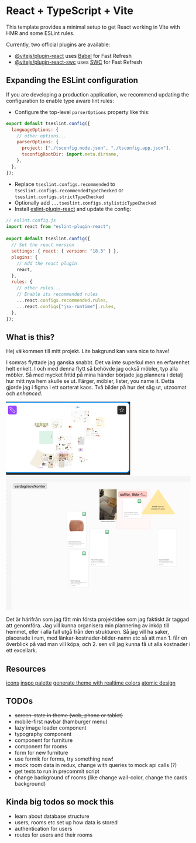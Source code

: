 # React + TypeScript + Vite

This template provides a minimal setup to get React working in Vite with HMR and some ESLint rules.

Currently, two official plugins are available:

- [@vitejs/plugin-react](https://github.com/vitejs/vite-plugin-react/blob/main/packages/plugin-react/README.md) uses [Babel](https://babeljs.io/) for Fast Refresh
- [@vitejs/plugin-react-swc](https://github.com/vitejs/vite-plugin-react-swc) uses [SWC](https://swc.rs/) for Fast Refresh

## Expanding the ESLint configuration

If you are developing a production application, we recommend updating the configuration to enable type aware lint rules:

- Configure the top-level `parserOptions` property like this:

```js
export default tseslint.config({
  languageOptions: {
    // other options...
    parserOptions: {
      project: ["./tsconfig.node.json", "./tsconfig.app.json"],
      tsconfigRootDir: import.meta.dirname,
    },
  },
});
```

- Replace `tseslint.configs.recommended` to `tseslint.configs.recommendedTypeChecked` or `tseslint.configs.strictTypeChecked`
- Optionally add `...tseslint.configs.stylisticTypeChecked`
- Install [eslint-plugin-react](https://github.com/jsx-eslint/eslint-plugin-react) and update the config:

```js
// eslint.config.js
import react from "eslint-plugin-react";

export default tseslint.config({
  // Set the react version
  settings: { react: { version: "18.3" } },
  plugins: {
    // Add the react plugin
    react,
  },
  rules: {
    // other rules...
    // Enable its recommended rules
    ...react.configs.recommended.rules,
    ...react.configs["jsx-runtime"].rules,
  },
});
```

## What is this?

Hej välkommen till mitt projekt. Lite bakgrund kan vara nice to have!

I somras flyttade jag ganska snabbt. Det va inte superkul men en erfarenhet helt enkelt. I och med denna flytt så behövde jag också möbler, typ alla möbler. Så med mycket fritid på mina händer började jag plannera i detalj hur mitt nya hem skulle se ut. Färger, möbler, lister, you name it. Detta gjorde jag i figma i ett sorterat kaos. Två bilder på hur det såg ut, utzoomat och _enhanced_.

![utzoomad bild som visar överblick av hela figma-filen](./docs/images/zoom-out-figma.png)
![inzoomad bild som visar överblick av ett rum](./docs/images/zoom-in-figma.png)

Det är härifrån som jag fått min första projektidee som jag faktiskt är taggad att genomföra. Jag vill kunna organisera min plannering av inköp till hemmet, eller i alla fall utgå från den strukturen. Så jag vill ha saker, placerade i rum, med länkar-kostnader-bilder-namn etc så att man 1. får en överblick på vad man vill köpa, och 2. sen vill jag kunna få ut alla kostnader i ett excellark.

## Resources

[icons](https://heroicons.com/solid)
[inspo palette](https://coolors.co/palette/ccd5ae-e9edc9-fefae0-faedcd-d4a373)
[generate theme with realtime colors](https://www.realtimecolors.com/?colors=612800-ffe0d1-8dc346-ffb3d1-fff06b&fonts=Inter-Inter)
[atomic design](https://atomicdesign.bradfrost.com/table-of-contents/)

## TODOs

- ~~screen-state in theme (web, phone or tablet)~~
- mobile-first navbar (hamburger menu)
- lazy image loader component
- typography component
- component for furniture
- component for rooms
- form for new furniture
- use formik for forms, try something new!
- mock room data in redux, change with queries to mock api calls (?)
- get tests to run in precommit script
- change background of rooms (like change wall-color, change the cards background)

## Kinda big todos so mock this

- learn about database structure
- users, rooms etc set up how data is stored
- authentication for users
- routes for users and their rooms
